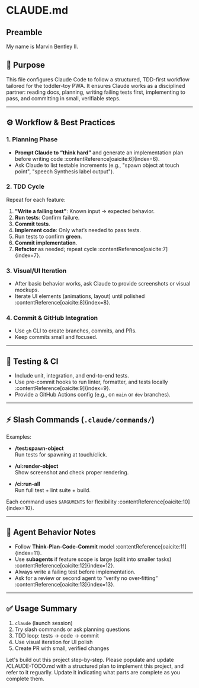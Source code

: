 # CLAUDE.md

## Preamble
My name is Marvin Bentley II.

## 🎯 Purpose
This file configures Claude Code to follow a structured, TDD-first workflow tailored for the toddler-toy PWA. It ensures Claude works as a disciplined partner: reading docs, planning, writing failing tests first, implementing to pass, and committing in small, verifiable steps.

---

## ⚙️ Workflow & Best Practices

### 1. Planning Phase
- **Prompt Claude to “think hard”** and generate an implementation plan before writing code :contentReference[oaicite:6]{index=6}.
- Ask Claude to list testable increments (e.g., "spawn object at touch point", "speech Synthesis label output").

### 2. TDD Cycle
Repeat for each feature:
  1. **"Write a failing test"**: Known input → expected behavior.
  2. **Run tests**: Confirm failure.
  3. **Commit tests**.
  4. **Implement code**: Only what’s needed to pass tests.
  5. Run tests to confirm **green**.
  6. **Commit implementation**.
  7. **Refactor** as needed; repeat cycle :contentReference[oaicite:7]{index=7}.

### 3. Visual/UI Iteration
- After basic behavior works, ask Claude to provide screenshots or visual mockups.
- Iterate UI elements (animations, layout) until polished :contentReference[oaicite:8]{index=8}.

### 4. Commit & GitHub Integration
- Use `gh` CLI to create branches, commits, and PRs.
- Keep commits small and focused.

---

## 🧪 Testing & CI
- Include unit, integration, and end-to-end tests.
- Use pre-commit hooks to run linter, formatter, and tests locally :contentReference[oaicite:9]{index=9}.
- Provide a GitHub Actions config (e.g., on `main` or `dev` branches).

---

## ⚡ Slash Commands (`.claude/commands/`)
Examples:

- **/test:spawn-object**  
  Run tests for spawning at touch/click.

- **/ui:render-object**  
  Show screenshot and check proper rendering.

- **/ci:run-all**  
  Run full test + lint suite + build.

Each command uses `$ARGUMENTS` for flexibility :contentReference[oaicite:10]{index=10}.

---

## 🤖 Agent Behavior Notes
- Follow **Think‑Plan‑Code‑Commit** model :contentReference[oaicite:11]{index=11}.
- Use **subagents** if feature scope is large (split into smaller tasks) :contentReference[oaicite:12]{index=12}.
- Always write a failing test before implementation.
- Ask for a review or second agent to “verify no over‑fitting” :contentReference[oaicite:13]{index=13}.

---

## ✅ Usage Summary
1. `claude` (launch session)  
2. Try slash commands or ask planning questions  
3. TDD loop: tests → code → commit  
4. Use visual iteration for UI polish  
5. Create PR with small, verified changes  

Let's build out this project step-by-step. Please populate and update /CLAUDE-TODO.md with a structured plan to implement this project, and refer to it reguarlly. Update it indicating what parts are complete as you complete them.
